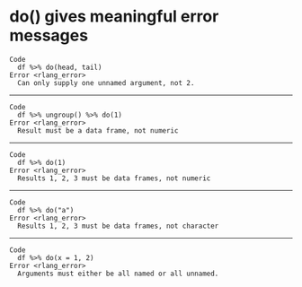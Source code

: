 # do() gives meaningful error messages

    Code
      df %>% do(head, tail)
    Error <rlang_error>
      Can only supply one unnamed argument, not 2.

---

    Code
      df %>% ungroup() %>% do(1)
    Error <rlang_error>
      Result must be a data frame, not numeric

---

    Code
      df %>% do(1)
    Error <rlang_error>
      Results 1, 2, 3 must be data frames, not numeric

---

    Code
      df %>% do("a")
    Error <rlang_error>
      Results 1, 2, 3 must be data frames, not character

---

    Code
      df %>% do(x = 1, 2)
    Error <rlang_error>
      Arguments must either be all named or all unnamed.

